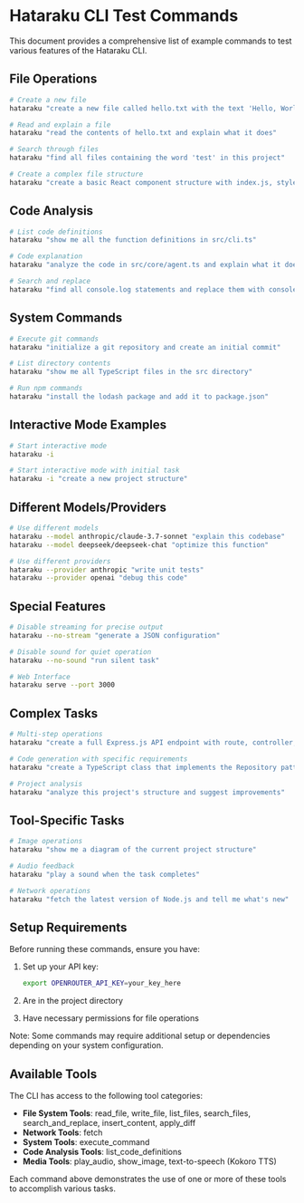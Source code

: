 # Hataraku CLI Test Commands

This document provides a comprehensive list of example commands to test various features of the Hataraku CLI.

## File Operations
```bash
# Create a new file
hataraku "create a new file called hello.txt with the text 'Hello, World!'"

# Read and explain a file
hataraku "read the contents of hello.txt and explain what it does"

# Search through files
hataraku "find all files containing the word 'test' in this project"

# Create a complex file structure
hataraku "create a basic React component structure with index.js, styles.css, and tests"
```

## Code Analysis
```bash
# List code definitions
hataraku "show me all the function definitions in src/cli.ts"

# Code explanation
hataraku "analyze the code in src/core/agent.ts and explain what it does"

# Search and replace
hataraku "find all console.log statements and replace them with console.debug"
```

## System Commands
```bash
# Execute git commands
hataraku "initialize a git repository and create an initial commit"

# List directory contents
hataraku "show me all TypeScript files in the src directory"

# Run npm commands
hataraku "install the lodash package and add it to package.json"
```

## Interactive Mode Examples
```bash
# Start interactive mode
hataraku -i

# Start interactive mode with initial task
hataraku -i "create a new project structure"
```

## Different Models/Providers
```bash
# Use different models
hataraku --model anthropic/claude-3.7-sonnet "explain this codebase"
hataraku --model deepseek/deepseek-chat "optimize this function"

# Use different providers
hataraku --provider anthropic "write unit tests"
hataraku --provider openai "debug this code"
```

## Special Features
```bash
# Disable streaming for precise output
hataraku --no-stream "generate a JSON configuration"

# Disable sound for quiet operation
hataraku --no-sound "run silent task"

# Web Interface
hataraku serve --port 3000
```

## Complex Tasks
```bash
# Multi-step operations
hataraku "create a full Express.js API endpoint with route, controller, and tests"

# Code generation with specific requirements
hataraku "create a TypeScript class that implements the Repository pattern"

# Project analysis
hataraku "analyze this project's structure and suggest improvements"
```

## Tool-Specific Tasks
```bash
# Image operations
hataraku "show me a diagram of the current project structure"

# Audio feedback
hataraku "play a sound when the task completes"

# Network operations
hataraku "fetch the latest version of Node.js and tell me what's new"
```

## Setup Requirements

Before running these commands, ensure you have:

1. Set up your API key:
   ```bash
   export OPENROUTER_API_KEY=your_key_here
   ```
   
2. Are in the project directory
3. Have necessary permissions for file operations

Note: Some commands may require additional setup or dependencies depending on your system configuration.

## Available Tools

The CLI has access to the following tool categories:

- **File System Tools**: read_file, write_file, list_files, search_files, search_and_replace, insert_content, apply_diff
- **Network Tools**: fetch
- **System Tools**: execute_command
- **Code Analysis Tools**: list_code_definitions
- **Media Tools**: play_audio, show_image, text-to-speech (Kokoro TTS)

Each command above demonstrates the use of one or more of these tools to accomplish various tasks. 